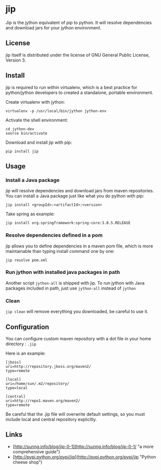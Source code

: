 jip
===

Jip is the jython equivalent of pip to python. It will resolve dependencies and download jars for your jython environment.

License
-------

jip itself is distributed under the license of GNU General Public License, Version 3.

Install
-------

jip is required to run within virtualenv, which is a best practice for python/jython developers to created a standalone, portable environment.

Create virtualenv with jython:

    virtualenv -p /usr/local/bin/jython jython-env

Activate the shell environment:

    cd jython-dev
    source bin/activate

Download and install jip with pip:
    
    pip install jip

Usage
-----

### Install a Java package ###

jip will resolve dependencies and download jars from maven repositories. You can install a Java package just like what you do python with pip:

    jip install <groupId>:<artifactId>:<version>

Take spring as example:

    jip install org.springframework:spring-core:3.0.5.RELEASE

### Resolve dependencies defined in a pom ###

jip allows you to define dependencies in a maven pom file, which is more maintainable than typing install command one by one:

    jip resolve pom.xml

### Run jython with installed java packages in path ###

Another script `jython-all` is shipped with jip. To run jython with Java packages included in path, just use `jython-all` instead of `jython`

### Clean ###

`jip clean` will remove everything you downloaded, be careful to use it.

Configuration
-------------

You can configure custom maven repository with a dot file in your home directory : `.jip`

Here is an example:

    [jboss]
    uri=http://repository.jboss.org/maven2/
    type=remote

    [local]
    uri=/home/sun/.m2/repository/
    type=local

    [central]
    uri=http://repo1.maven.org/maven2/
    type=remote

Be careful that the .jip file will overwrite default settings, so you must include local and central repository explicitly.

Links
-----

* [http://sunng.info/blog/jip-0-1](http://sunng.info/blog/jip-0-1/ "a more comprehensive guide")
* [http://pypi.python.org/pypi/jip](http://pypi.python.org/pypi/jip "Python cheese shop")


